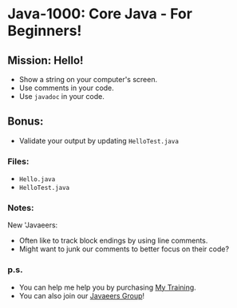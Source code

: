 # Java-1000: Core Java - For Beginners!

## Mission: Hello!
* Show a string on your computer's screen.
* Use comments in your code.
* Use `javadoc` in your code.

## Bonus:
* Validate your output by updating `HelloTest.java`

### Files:
* `Hello.java`
* `HelloTest.java`

### Notes:
New 'Javaeers: 
- Often like to track block endings by using line comments.
- Might want to junk our comments to better focus on their code?

### p.s.
* You can help me help you by purchasing [My Training](https://www.udemy.com/course/how-to-java).
* You can also join our [Javaeers Group](https://www.facebook.com/JavaVideos9000/)!

